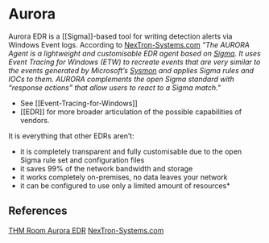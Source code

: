 # Aurora 

Aurora EDR is a [[Sigma]]-based tool for writing detection alerts via Windows Event logs. According to [NexTron-Systems.com](https://www.nextron-systems.com/aurora/) *"The AURORA Agent is a lightweight and customisable EDR agent based on [Sigma](https://github.com/SigmaHQ/sigma). It uses Event Tracing for Windows (ETW) to recreate events that are very similar to the events generated by Microsoft’s [Sysmon](https://docs.microsoft.com/en-us/sysinternals/downloads/sysmon) and applies Sigma rules and IOCs to them. AURORA complements the open Sigma standard with “response actions” that allow users to react to a Sigma match."*

- See [[Event-Tracing-for-Windows]]
- [[EDR]] for more broader articulation of the possible capabilities of vendors. 


It is everything that other EDRs aren’t: 
-   it is completely transparent and fully customisable due to the open Sigma rule set and configuration files
-   it saves 99% of the network bandwidth and storage
-   it works completely on-premises, no data leaves your network
-   it can be configured to use only a limited amount of resources*



## References

[THM Room Aurora EDR](https://tryhackme.com/room/auroraedr)
[NexTron-Systems.com](https://www.nextron-systems.com/aurora/)